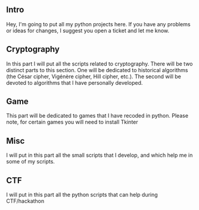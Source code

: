 
## Intro
Hey, I'm going to put all my python projects here. 
If you have any problems or ideas for changes, I suggest you open a ticket and let me know.


## Cryptography
In this part I will put all the scripts related to cryptography. There will be two distinct parts to this section. 
One will be dedicated to historical algorithms (the César cipher, Vigénère cipher, Hill cipher, etc.). 
The second will be devoted to algorithms that I have personally developed.


## Game
This part will be dedicated to games that I have recoded in python. Please note, for certain games you will need to install Tkinter

## Misc
I will put in this part all the small scripts that I develop, and which help me in some of my scripts.

## CTF
I will put in this part all the python scripts that can help during CTF/hackathon
